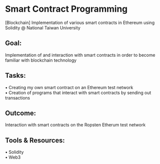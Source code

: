 # Smart Contract Programming
[Blockchain] Implementation of various smart contracts in Ethereum using Solidity @ National Taiwan University

## Goal: 
Implementation of and interaction with smart contracts in order to become familiar with blockchain technology

## Tasks:
• Creating my own smart contract on an Ethereum test network <br/>
• Creation of programs that interact with smart contracts by sending out transactions

## Outcome:
Interaction with smart contracts on the Ropsten Etherum test network

## Tools & Resources:
• Solidity <br/>
• Web3
